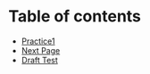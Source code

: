 # Table of contents

* [Practice1](README.md)
* [Next Page](next-page.md)
* [Draft Test](draft-test.md)


